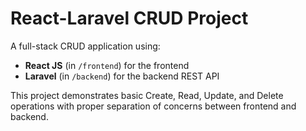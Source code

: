 # React-Laravel CRUD Project

A full-stack CRUD application using:

- **React JS** (in `/frontend`) for the frontend
- **Laravel** (in `/backend`) for the backend REST API

This project demonstrates basic Create, Read, Update, and Delete operations with proper separation of concerns between frontend and backend.

